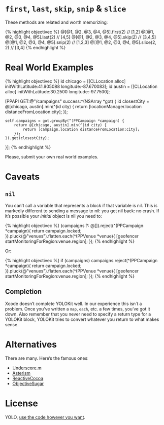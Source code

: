 # `first`, `last`, `skip`, `snip` & `slice`

These methods are related and worth memorizing:

{% highlight objectivec %}
@[@1, @2, @3, @4, @5].first(2)		// [1,2]
@[@1, @2, @3, @4, @5].last(2)		// [4,5]
@[@1, @2, @3, @4, @5].skip(2)		// [3,4,5]
@[@1, @2, @3, @4, @5].snip(2)		// [1,2,3]
@[@1, @2, @3, @4, @5].slice(2, 2)	// [3,4]
{% endhighlight %}

# Real World Examples

{% highlight objectivec %}
id chicago = [[CLLocation alloc] initWithLatitude:41.905088 longitude:-87.670083];
id austin = [[CLLocation alloc] initWithLatitude:30.2500 longitude:-97.7500];

[PPAPI GET:@"/campaigns" success:^(NSArray *got) {
    id closestCity = @[chicago, austin].min(^(id city) {
        return [locationManager.location distanceFromLocation:city];
    });

    self.campaigns = got.groupBy(^(PPCampaign *campaign) {
        return @[chicago, austin].min(^(id city) {
            return [campaign.location distanceFromLocation:city];
        });
    }).get(closestCity);
}];
{% endhighlight %}

Please, submit your own real world examples.

# Caveats

## `nil`

You can’t call a variable that represents a block if that variable is nil. This is markedly different to sending a message to nil: you get nil back: no crash. If it’s possible your *initial* object is nil you need to:

{% highlight objectivec %}
(campaigns ?: @[]).reject(^(PPCampaign *campaign){
    return campaign.locked;
}).pluck(@"venues").flatten.each(^(PPVenue *venue){
    [geofencer startMonitoringForRegion:venue.region];
});
{% endhighlight %}

Or:

{% highlight objectivec %}
if (campaigns) campaigns.reject(^(PPCampaign *campaign){
    return campaign.locked;
}).pluck(@"venues").flatten.each(^(PPVenue *venue){
    [geofencer startMonitoringForRegion:venue.region];
});
{% endhighlight %}

## Completion

Xcode doesn’t complete YOLOKit well. In our experience this isn’t a problem. Once you’ve written a `map`, `each`, etc. a few times, you’ve got it down. Also remember that you never need to specify a return type for a YOLOKit block, YOLOKit tries to convert whatever you return to what makes sense.

# Alternatives

There are many. Here’s the famous ones:

* [Underscore.m](http://underscorem.org)
* [Asterism](https://github.com/robb/Asterism)
* [ReactiveCocoa](https://github.com/ReactiveCocoa/ReactiveCocoa)
* [ObjectiveSugar](https://github.com/supermarin/ObjectiveSugar)

# License

YOLO, [use the code however you want](https://github.com/mxcl/YOLOKit/blob/master/LICENSE).
